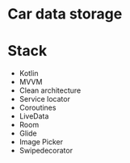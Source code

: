 # Car data storage

# Stack
- Kotlin
- MVVM
- Clean architecture
- Service locator
- Coroutines
- LiveData
- Room
- Glide
- Image Picker
- Swipedecorator
